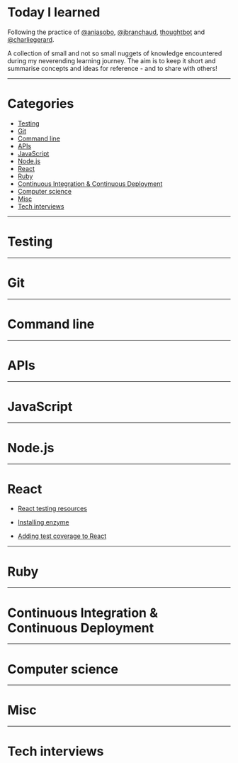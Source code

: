 # Today I learned

Following the practice of [@aniasobo](https://github.com/aniasobo), [@jbranchaud](https://github.com/jbranchaud/til), [thoughtbot](https://github.com/thoughtbot/til) and [@charliegerard](https://github.com/charliegerard/dev-notes).

A collection of small and not so small nuggets of knowledge encountered during my neverending learning journey. The aim is to keep it short and summarise concepts and ideas for reference - and to share with others!

---

# Categories

- [Testing](#testing)
- [Git](#git)
- [Command line](#command-line)
- [APIs](#apis)
- [JavaScript](#javascript)
- [Node.js](#node)
- [React](#react)
- [Ruby](#ruby)
- [Continuous Integration & Continuous Deployment](#Continuous-Integration-&-Continuous-Deployment)
- [Computer science](#computer-science)
- [Misc](#misc)
- [Tech interviews](#tech-interviews)

---

# Testing

---

# Git

---

# Command line

---

# APIs

---

# JavaScript

---

# Node.js

---

# React

- [React testing resources](react/react-testing-resources.md)

* [Installing enzyme](react/installing-enzyme.md)

* [Adding test coverage to React](react/adding-test-coverage.md)

---

# Ruby

---

# Continuous Integration & Continuous Deployment

---

# Computer science

---

# Misc

---

# Tech interviews
